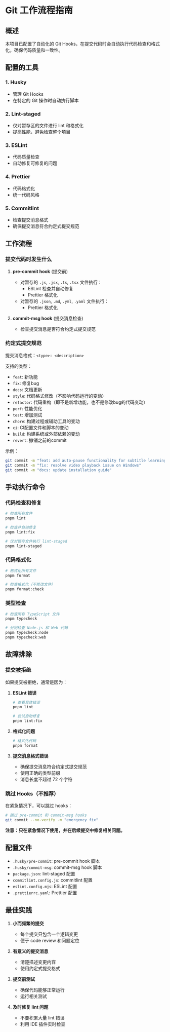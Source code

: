 # Git 工作流程指南

## 概述

本项目已配置了自动化的 Git Hooks，在提交代码时会自动执行代码检查和格式化，确保代码质量和一致性。

## 配置的工具

### 1. Husky

- 管理 Git Hooks
- 在特定的 Git 操作时自动执行脚本

### 2. Lint-staged

- 仅对暂存区的文件进行 lint 和格式化
- 提高性能，避免检查整个项目

### 3. ESLint

- 代码质量检查
- 自动修复可修复的问题

### 4. Prettier

- 代码格式化
- 统一代码风格

### 5. Commitlint

- 检查提交消息格式
- 确保提交消息符合约定式提交规范

## 工作流程

### 提交代码时发生什么

1. **pre-commit hook** (提交前)

   - 对暂存的 `.js`, `.jsx`, `.ts`, `.tsx` 文件执行：
     - ESLint 检查并自动修复
     - Prettier 格式化
   - 对暂存的 `.json`, `.md`, `.yml`, `.yaml` 文件执行：
     - Prettier 格式化

2. **commit-msg hook** (提交消息检查)
   - 检查提交消息是否符合约定式提交规范

### 约定式提交规范

提交消息格式：`<type>: <description>`

支持的类型：

- `feat`: 新功能
- `fix`: 修复bug
- `docs`: 文档更新
- `style`: 代码格式修改（不影响代码运行的变动）
- `refactor`: 代码重构（即不是新增功能，也不是修改bug的代码变动）
- `perf`: 性能优化
- `test`: 增加测试
- `chore`: 构建过程或辅助工具的变动
- `ci`: CI配置文件和脚本的变动
- `build`: 构建系统或外部依赖的变动
- `revert`: 撤销之前的commit

示例：

```bash
git commit -m "feat: add auto-pause functionality for subtitle learning"
git commit -m "fix: resolve video playback issue on Windows"
git commit -m "docs: update installation guide"
```

## 手动执行命令

### 代码检查和修复

```bash
# 检查所有文件
pnpm lint

# 检查并自动修复
pnpm lint:fix

# 仅对暂存文件执行 lint-staged
pnpm lint-staged
```

### 代码格式化

```bash
# 格式化所有文件
pnpm format

# 检查格式化（不修改文件）
pnpm format:check
```

### 类型检查

```bash
# 检查所有 TypeScript 文件
pnpm typecheck

# 分别检查 Node.js 和 Web 代码
pnpm typecheck:node
pnpm typecheck:web
```

## 故障排除

### 提交被拒绝

如果提交被拒绝，通常是因为：

1. **ESLint 错误**

   ```bash
   # 查看具体错误
   pnpm lint

   # 尝试自动修复
   pnpm lint:fix
   ```

2. **格式化问题**

   ```bash
   # 格式化代码
   pnpm format
   ```

3. **提交消息格式错误**
   - 确保提交消息符合约定式提交规范
   - 使用正确的类型前缀
   - 消息长度不超过 72 个字符

### 跳过 Hooks（不推荐）

在紧急情况下，可以跳过 hooks：

```bash
# 跳过 pre-commit 和 commit-msg hooks
git commit --no-verify -m "emergency fix"
```

**注意：只在紧急情况下使用，并在后续提交中修复相关问题。**

## 配置文件

- `.husky/pre-commit`: pre-commit hook 脚本
- `.husky/commit-msg`: commit-msg hook 脚本
- `package.json`: lint-staged 配置
- `commitlint.config.js`: commitlint 配置
- `eslint.config.mjs`: ESLint 配置
- `.prettierrc.yaml`: Prettier 配置

## 最佳实践

1. **小而频繁的提交**

   - 每个提交只包含一个逻辑变更
   - 便于 code review 和问题定位

2. **有意义的提交消息**

   - 清楚描述变更内容
   - 使用约定式提交格式

3. **提交前测试**

   - 确保代码能够正常运行
   - 运行相关测试

4. **及时修复 lint 问题**
   - 不要积累大量 lint 错误
   - 利用 IDE 插件实时检查
